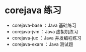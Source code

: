 corejava 练习
====================
- corejava-base ：Java 基础练习
- corejava-jvm ：Java 虚拟机练习
- corejava-juc ：Java 并发编程练习
- corejava-exam ：Java 测试题 

